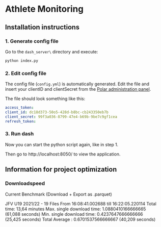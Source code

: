 # Athlete Monitoring

## Installation instructions
### 1. Generate config file
Go to the `dash_server\` directory and execute:
```bash
python index.py
```

### 2. Edit config file
The config file (`config.yml`) is automatically generated. Edit the file and insert your clientID and clientSecret from the [Polar administration panel](https://admin.polaraccesslink.com/).

The file should look something like this:
```yml
access_token:
client_id: dc18d373-50o5-428d-b8bc-cb243350eb7b
client_secret: 99f3a036-8799-47e4-b69b-9be7c9gf1cea
refresh_token:
```

### 3. Run dash
Now you can start the python script again, like in step 1.

Then go to http://localhost:8050/ to view the application.



## Information for project optimization

### Downloadspeed

Current Benchmark (Download + Export as .parquet)

JFV U19 2021/22 - 19 Files
From 16:08:41.002688 till 16:22:05.220114
Total time: 13,64 minutes 
Max. single download time: 1.0880410166666665 (61,088 seconds)
Min. single download time: 0.4237647666666666 (25,425 seconds)
Total Average : 0.6701537566666667 (40,209 seconds)